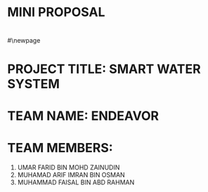# MINI PROPOSAL
#
#\newpage
# PROJECT TITLE: SMART WATER SYSTEM
#
#
#
# TEAM NAME: ENDEAVOR
#
#
# TEAM MEMBERS:
1. UMAR FARID BIN MOHD ZAINUDIN
2. MUHAMAD ARIF IMRAN BIN OSMAN
3. MUHAMMAD FAISAL BIN ABD RAHMAN
#
#
#


